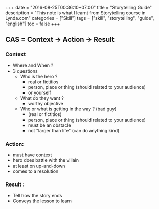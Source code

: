 +++
date = "2016-08-25T00:36:10+07:00"
title = "Storytelling Guide"
description = "This note is what I learnt from Storytelling course in Lynda.com"
categories = ["Skill"]
tags = ["skill", "storytelling", "guide", "english"]
toc = false
+++

## CAS = Context -> Action -> Result

### Context

- Where and When ?
- 3 questions
    - Who is the hero ? 
        - real or fictitios
        - person, place or thing (should related to your audience)
        - or yourself
    - What do they want ?
        - worthy objective
    - Who or what is getting in the way ? (bad guy)
        - (real or fictitios)
        - person, place or thing (should related to your audience)
        - must be an obstacle
        - not "larger than life" (can do anything kind)

### Action:

- must have context
- hero does battle with the villain
- at least on up-and-down
- comes to a resolution

### Result :

- Tell how the story ends
- Conveys the lesson to learn

